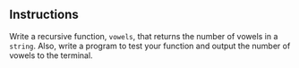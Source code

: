 ## Instructions ##
Write a recursive function, `vowels`, that returns the number of vowels in a `string`. Also, write a program to test your function and output the number of vowels to the terminal.

